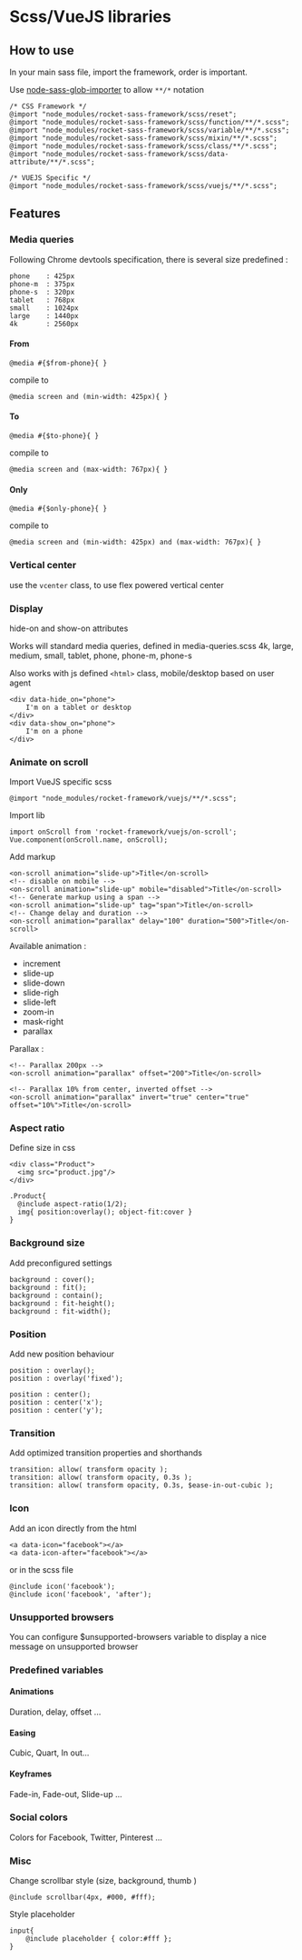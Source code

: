 # Scss/VueJS libraries

## How to use

In your main sass file, import the framework, order is important.

Use [node-sass-glob-importer](https://www.npmjs.com/package/node-sass-glob-importer) to allow `**/*` notation

    /* CSS Framework */
    @import "node_modules/rocket-sass-framework/scss/reset";
    @import "node_modules/rocket-sass-framework/scss/function/**/*.scss";
    @import "node_modules/rocket-sass-framework/scss/variable/**/*.scss";
    @import "node_modules/rocket-sass-framework/scss/mixin/**/*.scss";
    @import "node_modules/rocket-sass-framework/scss/class/**/*.scss";
    @import "node_modules/rocket-sass-framework/scss/data-attribute/**/*.scss";
    
    /* VUEJS Specific */
    @import "node_modules/rocket-sass-framework/scss/vuejs/**/*.scss";
    
## Features

### Media queries

 Following Chrome devtools specification, there is several size predefined :

    phone    : 425px
    phone-m  : 375px
    phone-s  : 320px
    tablet   : 768px
    small    : 1024px
    large    : 1440px
    4k       : 2560px

#### From

    @media #{$from-phone}{ }

 compile to

    @media screen and (min-width: 425px){ }

#### To

    @media #{$to-phone}{ }

 compile to

    @media screen and (max-width: 767px){ }

#### Only

    @media #{$only-phone}{ }

 compile to

    @media screen and (min-width: 425px) and (max-width: 767px){ }

### Vertical center

 use the `vcenter` class, to use flex powered vertical center

### Display

 hide-on and show-on attributes

 Works will standard media queries, defined in media-queries.scss
 4k, large, medium, small, tablet, phone, phone-m, phone-s

 Also works with js defined `<html>` class, mobile/desktop based on user agent

    <div data-hide_on="phone">
        I'm on a tablet or desktop
    </div>
    <div data-show_on="phone">
        I'm on a phone
    </div>
    
### Animate on scroll

 Import VueJS specific scss

    @import "node_modules/rocket-framework/vuejs/**/*.scss";

 Import lib

    import onScroll from 'rocket-framework/vuejs/on-scroll';
    Vue.component(onScroll.name, onScroll);
    
 Add markup
   
    <on-scroll animation="slide-up">Title</on-scroll>
    <!-- disable on mobile -->
    <on-scroll animation="slide-up" mobile="disabled">Title</on-scroll>
    <!-- Generate markup using a span -->
    <on-scroll animation="slide-up" tag="span">Title</on-scroll>
    <!-- Change delay and duration -->
    <on-scroll animation="parallax" delay="100" duration="500">Title</on-scroll>
    
 Available animation : 
  - increment
  - slide-up
  - slide-down
  - slide-righ
  - slide-left
  - zoom-in
  - mask-right
  - parallax
  
 Parallax : 
 
    <!-- Parallax 200px -->
    <on-scroll animation="parallax" offset="200">Title</on-scroll>
   
    <!-- Parallax 10% from center, inverted offset -->
    <on-scroll animation="parallax" invert="true" center="true" offset="10%">Title</on-scroll>


### Aspect ratio

 Define size in css
 
    <div class="Product">
      <img src="product.jpg"/>
    </div>

    .Product{
      @include aspect-ratio(1/2);
      img{ position:overlay(); object-fit:cover }
    }

### Background size

Add preconfigured settings

    background : cover();
    background : fit();
    background : contain();
    background : fit-height();
    background : fit-width();

### Position

 Add new position behaviour
 
    position : overlay();
    position : overlay('fixed');

    position : center();
    position : center('x');
    position : center('y');

### Transition

 Add optimized transition properties and shorthands
 
    transition: allow( transform opacity );
    transition: allow( transform opacity, 0.3s );
    transition: allow( transform opacity, 0.3s, $ease-in-out-cubic );

### Icon

 Add an icon directly from the html

    <a data-icon="facebook"></a>
    <a data-icon-after="facebook"></a>

or in the scss file

    @include icon('facebook');
    @include icon('facebook', 'after');

 
### Unsupported browsers

 You can configure $unsupported-browsers variable to display a nice message on unsupported browser

### Predefined variables

#### Animations

 Duration, delay, offset ...

#### Easing
 
 Cubic, Quart, In out...
 
#### Keyframes

 Fade-in, Fade-out, Slide-up ...

### Social colors

 Colors for Facebook, Twitter, Pinterest ...

### Misc
   
 Change scrollbar style (size, background, thumb )

    @include scrollbar(4px, #000, #fff);
 
 Style placeholder
 
    input{
        @include placeholder { color:#fff };
    }

